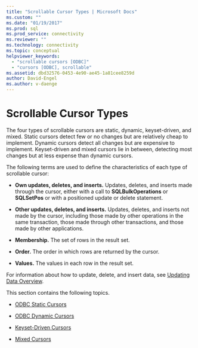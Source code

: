 ```yaml
---
title: "Scrollable Cursor Types | Microsoft Docs"
ms.custom: ""
ms.date: "01/19/2017"
ms.prod: sql
ms.prod_service: connectivity
ms.reviewer: ""
ms.technology: connectivity
ms.topic: conceptual
helpviewer_keywords: 
  - "scrollable cursors [ODBC]"
  - "cursors [ODBC], scrollable"
ms.assetid: dbd32576-0453-4e90-ae45-1a81cee8259d
author: David-Engel
ms.author: v-daenge
---
```

# Scrollable Cursor Types
The four types of scrollable cursors are static, dynamic, keyset-driven, and mixed. Static cursors detect few or no changes but are relatively cheap to implement. Dynamic cursors detect all changes but are expensive to implement. Keyset-driven and mixed cursors lie in between, detecting most changes but at less expense than dynamic cursors.  
  
 The following terms are used to define the characteristics of each type of scrollable cursor:  
  
-   **Own updates, deletes, and inserts.** Updates, deletes, and inserts made through the cursor, either with a call to **SQLBulkOperations** or **SQLSetPos** or with a positioned update or delete statement.  
  
-   **Other updates, deletes, and inserts.** Updates, deletes, and inserts not made by the cursor, including those made by other operations in the same transaction, those made through other transactions, and those made by other applications.  
  
-   **Membership.** The set of rows in the result set.  
  
-   **Order.** The order in which rows are returned by the cursor.  
  
-   **Values.** The values in each row in the result set.  
  
 For information about how to update, delete, and insert data, see [Updating Data Overview](../../../odbc/reference/develop-app/updating-data-overview.md).  
  
 This section contains the following topics.  
  
-   [ODBC Static Cursors](../../../odbc/reference/develop-app/odbc-static-cursors.md)  
  
-   [ODBC Dynamic Cursors](../../../odbc/reference/develop-app/odbc-dynamic-cursors.md)  
  
-   [Keyset-Driven Cursors](../../../odbc/reference/develop-app/keyset-driven-cursors.md)  
  
-   [Mixed Cursors](../../../odbc/reference/develop-app/mixed-cursors.md)

